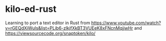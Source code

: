 # kilo-ed-rust

Learning to port a text editor in Rust from https://www.youtube.com/watch?v=rGEQdXiWuls&list=PLib6-zlkjfXkBT3VUEeK8xFNcnMqjjwHr and https://viewsourcecode.org/snaptoken/kilo/
